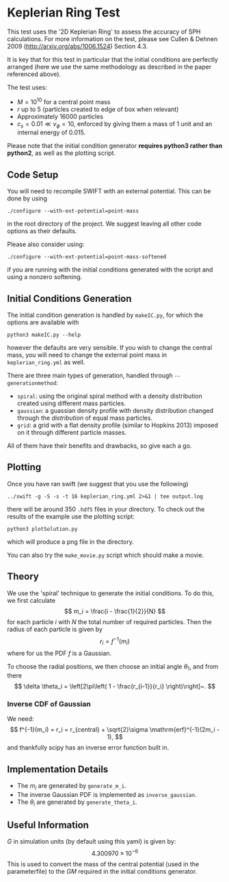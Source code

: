 Keplerian Ring Test
===================

This test uses the '2D Keplerian Ring' to assess the accuracy of SPH
calculations. For more information on the test, please see Cullen & Dehnen 2009
(http://arxiv.org/abs/1006.1524) Section 4.3.

It is key that for this test in particular that the initial conditions are
perfectly arranged (here we use the same methodology as described in the paper
referenced above).

The test uses:

+ $M = 10^10$ for a central point mass
+ $r$ up to 5 (particles created to edge of box when relevant)
+ Approximately 16000 particles
+ $c_s = 0.01 \ll v_\phi = 10$, enforced by giving them a mass of 1 unit and an
  internal energy of 0.015.

Please note that the initial condition generator **requires python3 rather than
python2**, as well as the plotting script.


Code Setup
----------

You will need to recompile SWIFT with an external potential. This can be done
by using

    ./configure --with-ext-potential=point-mass

in the root directory of the project. We suggest leaving all other code options
as their defaults.

Please also consider using:

    ./configure --with-ext-potential=point-mass-softened

if you are running with the initial conditions generated with the script and
using a nonzero softening.


Initial Conditions Generation
-----------------------------

The initial condition generation is handled by ```makeIC.py```, for which
the options are available with

    python3 makeIC.py --help

however the defaults are very sensible. If you wish to change the central mass,
you will need to change the external point mass in ```keplerian_ring.yml``` as
well.

There are three main types of generation, handled through `--generationmethod`:

+ `spiral`: using the original spiral method with a density distribution
            created using different mass particles.
+ `gaussian`: a guassian density profile with density distribution changed
              through the _distribution_ of equal mass particles.
+ `grid`: a grid with a flat density profile (similar to Hopkins 2013) imposed
          on it through different particle masses.

All of them have their benefits and drawbacks, so give each a go.

Plotting
--------

Once you have ran swift (we suggest that you use the following)

    ../swift -g -S -s -t 16 keplerian_ring.yml 2>&1 | tee output.log

there will be around 350 ```.hdf5``` files in your directory. To check out
the results of the example use the plotting script:

    python3 plotSolution.py

which will produce a png file in the directory.

You can also try the `make_movie.py` script which should make a movie.


Theory
------

We use the 'spiral' technique to generate the initial conditions. To do this,
we first calculate
$$
    m_i = \frac{i - \frac{1}{2}}{N}
$$
for each particle $i$ with $N$ the total number of required particles. Then the
radius of each particle is given by
$$
    r_i = f^{-1}(m_i)
$$
where for us the PDF $f$ is a Gaussian.

To choose the radial positions, we then choose an initial angle $\theta_1$, and
from there
$$
    \delta \theta_i = \left[2\pi\left( 1 - \frac{r_{i-1}}{r_i} \right)\right]~.
$$

### Inverse CDF of Gaussian

We need:
$$
    f^{-1}(m_i) = r_i = r_{central} + \sqrt{2}\sigma \mathrm{erf}^{-1}(2m_i - 1),
$$
and thankfully scipy has an inverse error function built in.


Implementation Details
----------------------

+ The $m_i$ are generated by ```generate_m_i```.
+ The inverse Gaussian PDF is implemented as ```inverse_gaussian```.
+ The $\theta_i$ are generated by ```generate_theta_i```.


Useful Information
------------------

$G$ in simulation units (by default using this yaml) is given by:
$$
    4.300970\times10^{-6}
$$
This is used to convert the mass of the central potential (used in the
parameterfile) to the $GM$ required in the initial conditions generator.
